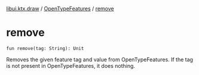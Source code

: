 [libui.ktx.draw](../index.md) / [OpenTypeFeatures](index.md) / [remove](./remove.md)

# remove

`fun remove(tag: String): Unit`

Removes the given feature tag and value from OpenTypeFeatures. If the tag is not present
in OpenTypeFeatures, it does nothing.

